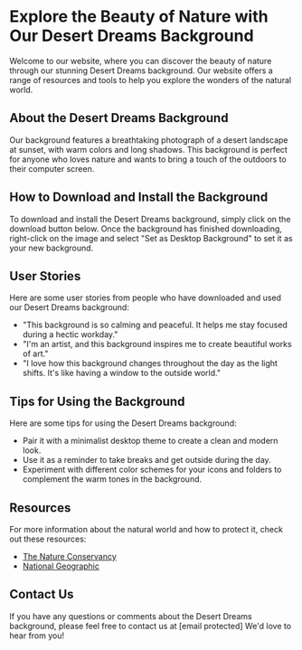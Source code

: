 <!--font:Great Vibes-->

# Explore the Beauty of Nature with Our Desert Dreams Background

Welcome to our website, where you can discover the beauty of nature through our stunning Desert Dreams background. Our website offers a range of resources and tools to help you explore the wonders of the natural world.

## About the Desert Dreams Background

Our background features a breathtaking photograph of a desert landscape at sunset, with warm colors and long shadows. This background is perfect for anyone who loves nature and wants to bring a touch of the outdoors to their computer screen.

## How to Download and Install the Background

To download and install the Desert Dreams background, simply click on the download button below. Once the background has finished downloading, right-click on the image and select "Set as Desktop Background" to set it as your new background.

## User Stories

Here are some user stories from people who have downloaded and used our Desert Dreams background:

- "This background is so calming and peaceful. It helps me stay focused during a hectic workday."
- "I'm an artist, and this background inspires me to create beautiful works of art."
- "I love how this background changes throughout the day as the light shifts. It's like having a window to the outside world."

## Tips for Using the Background

Here are some tips for using the Desert Dreams background:

- Pair it with a minimalist desktop theme to create a clean and modern look.
- Use it as a reminder to take breaks and get outside during the day.
- Experiment with different color schemes for your icons and folders to complement the warm tones in the background.

## Resources

For more information about the natural world and how to protect it, check out these resources:

- [The Nature Conservancy](#)
- [National Geographic](#)

## Contact Us

If you have any questions or comments about the Desert Dreams background, please feel free to contact us at [email protected] We'd love to hear from you!

<!--

Write me content for website with wallpaper which alt text is:

"A photograph of a desert landscape at sunset, with warm colors and long shadows."

The name/title of the page should not be 1:1 copy of the alt text but rather a real content of the website which is using this wallpaper.

- Use markdown format 
- Start with heading
- Heading should be short and concise
- The content should look like a real website 
- The website should not be about the wallpaper, wallpaper is just a related background
- Heading should be contain work "wallpaper" or "background"
- Include real sections like references, contact, user stories, etc. use things relevant to the page purpose.
- Feel free to use structure like headings, bullets, numbering, blockquotes, paragraphs, horizontal lines, etc.
- You can use formatting like bold or _italic_
- You can include UTF-8 emojis
- Links should be only #hash anchors (and you can refer to the document itself)
- Do not include images


---


# Desert Dreams Wallpaper for Your Desktop Background

Welcome to our website featuring the stunning Desert Dreams wallpaper for your desktop background. Our website offers a wide range of resources and tools to help you make the most out of this beautiful wallpaper.

## About the Desert Dreams Wallpaper

Our wallpaper features a breathtaking photograph of a desert landscape at sunset, with warm colors and long shadows. This wallpaper is perfect for anyone who loves nature and wants to bring a touch of the outdoors to their computer screen.

## How to Download and Install the Wallpaper

To download and install the Desert Dreams wallpaper, simply click on the download button below. Once the wallpaper has finished downloading, right-click on the image and select "Set as Desktop Background" to set it as your new wallpaper.

## User Stories

Here are some user stories from people who have downloaded and used our Desert Dreams wallpaper:

- "I love this wallpaper! It reminds me of my trip to the Grand Canyon last year."
- "The colors in this wallpaper are so vibrant and beautiful. It really brightens up my workday."
- "I'm a writer, and this wallpaper helps me stay focused and inspired when I'm working on my novel."

## Tips for Using the Wallpaper

Here are some tips for using the Desert Dreams wallpaper:

- Pair it with a minimalist desktop theme to create a clean and modern look.
- Use it as a reminder to take breaks and get outside during the day.
- Experiment with different color schemes for your icons and folders to complement the warm tones in the wallpaper.

## References

For more information about the Desert Dreams wallpaper, check out these references:

- [National Geographic's Guide to Desert Landscapes](#)
- [The Best Desktop Wallpapers for Nature Lovers](#)

## Contact Us

If you have any questions or comments about the Desert Dreams wallpaper, please feel free to contact us at [email protected] We'd love to hear from you!


---


Heading should not include word "wallpaper". The website should not be about the wallpaper itself, wallpaper is just a related background, rewrite whole content.


---


# Explore the Beauty of Nature with Our Desert Dreams Background

Welcome to our website, where you can discover the beauty of nature through our stunning Desert Dreams background. Our website offers a range of resources and tools to help you explore the wonders of the natural world.

## About the Desert Dreams Background

Our background features a breathtaking photograph of a desert landscape at sunset, with warm colors and long shadows. This background is perfect for anyone who loves nature and wants to bring a touch of the outdoors to their computer screen.

## How to Download and Install the Background

To download and install the Desert Dreams background, simply click on the download button below. Once the background has finished downloading, right-click on the image and select "Set as Desktop Background" to set it as your new background.

## User Stories

Here are some user stories from people who have downloaded and used our Desert Dreams background:

- "This background is so calming and peaceful. It helps me stay focused during a hectic workday."
- "I'm an artist, and this background inspires me to create beautiful works of art."
- "I love how this background changes throughout the day as the light shifts. It's like having a window to the outside world."

## Tips for Using the Background

Here are some tips for using the Desert Dreams background:

- Pair it with a minimalist desktop theme to create a clean and modern look.
- Use it as a reminder to take breaks and get outside during the day.
- Experiment with different color schemes for your icons and folders to complement the warm tones in the background.

## Resources

For more information about the natural world and how to protect it, check out these resources:

- [The Nature Conservancy](#)
- [National Geographic](#)

## Contact Us

If you have any questions or comments about the Desert Dreams background, please feel free to contact us at [email protected] We'd love to hear from you!

-->
